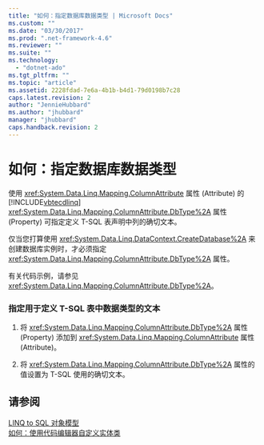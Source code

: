 ```yaml
---
title: "如何：指定数据库数据类型 | Microsoft Docs"
ms.custom: ""
ms.date: "03/30/2017"
ms.prod: ".net-framework-4.6"
ms.reviewer: ""
ms.suite: ""
ms.technology: 
  - "dotnet-ado"
ms.tgt_pltfrm: ""
ms.topic: "article"
ms.assetid: 2228fdad-7e6a-4b1b-b4d1-79d0198b7c28
caps.latest.revision: 2
author: "JennieHubbard"
ms.author: "jhubbard"
manager: "jhubbard"
caps.handback.revision: 2
---
```

# 如何：指定数据库数据类型
使用 <xref:System.Data.Linq.Mapping.ColumnAttribute> 属性 \(Attribute\) 的 [!INCLUDE[vbtecdlinq](../../../../../../includes/vbtecdlinq-md.md)] <xref:System.Data.Linq.Mapping.ColumnAttribute.DbType%2A> 属性 \(Property\) 可指定定义 T\-SQL 表声明中列的确切文本。  
  
 仅当您打算使用 <xref:System.Data.Linq.DataContext.CreateDatabase%2A> 来创建数据库实例时，才必须指定 <xref:System.Data.Linq.Mapping.ColumnAttribute.DbType%2A> 属性。  
  
 有关代码示例，请参见<xref:System.Data.Linq.Mapping.ColumnAttribute.DbType%2A>。  
  
### 指定用于定义 T\-SQL 表中数据类型的文本  
  
1.  将 <xref:System.Data.Linq.Mapping.ColumnAttribute.DbType%2A> 属性 \(Property\) 添加到 <xref:System.Data.Linq.Mapping.ColumnAttribute> 属性 \(Attribute\)。  
  
2.  将 <xref:System.Data.Linq.Mapping.ColumnAttribute.DbType%2A> 属性的值设置为 T\-SQL 使用的确切文本。  
  
## 请参阅  
 [LINQ to SQL 对象模型](../../../../../../docs/framework/data/adonet/sql/linq/the-linq-to-sql-object-model.md)   
 [如何：使用代码编辑器自定义实体类](../../../../../../docs/framework/data/adonet/sql/linq/how-to-customize-entity-classes-by-using-the-code-editor.md)